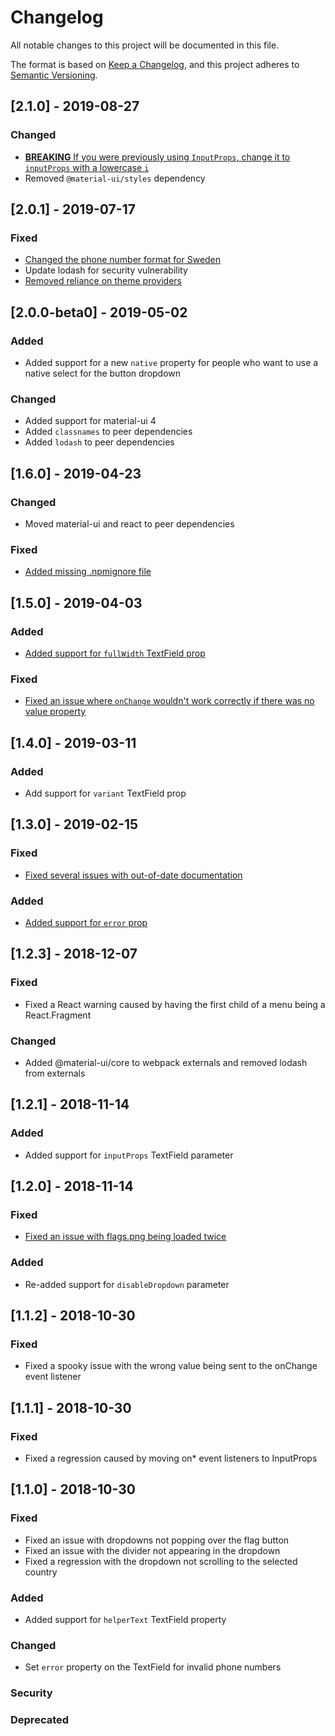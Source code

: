 # Changelog
All notable changes to this project will be documented in this file.

The format is based on [Keep a Changelog](https://keepachangelog.com/en/1.0.0/),
and this project adheres to [Semantic Versioning](https://semver.org/spec/v2.0.0.html).

## [2.1.0] - 2019-08-27
### Changed
- [**BREAKING** If you were previously using `InputProps`, change it to `inputProps` with a lowercase `i`](https://github.com/alexplumb/material-ui-phone-number/issues/20)
- Removed `@material-ui/styles` dependency

## [2.0.1] - 2019-07-17
### Fixed
- [Changed the phone number format for Sweden](https://github.com/alexplumb/material-ui-phone-number/pull/19)
- Update lodash for security vulnerability
- [Removed reliance on theme providers](https://github.com/alexplumb/material-ui-phone-number/issues/18)

## [2.0.0-beta0] - 2019-05-02
### Added
- Added support for a new `native` property for people who want to use a native select for the button dropdown
### Changed
- Added support for material-ui 4
- Added `classnames` to peer dependencies
- Added `lodash` to peer dependencies

## [1.6.0] - 2019-04-23
### Changed
- Moved material-ui and react to peer dependencies
### Fixed
- [Added missing .npmignore file](https://github.com/alexplumb/material-ui-phone-number/issues/10)

## [1.5.0] - 2019-04-03
### Added
- [Added support for `fullWidth` TextField prop](https://github.com/alexplumb/material-ui-phone-number/issues/8)
### Fixed
- [Fixed an issue where `onChange` wouldn't work correctly if there was no value property](https://github.com/alexplumb/material-ui-phone-number/issues/7)

## [1.4.0] - 2019-03-11
### Added
- Add support for `variant` TextField prop

## [1.3.0] - 2019-02-15
### Fixed
- [Fixed several issues with out-of-date documentation](https://github.com/alexplumb/material-ui-phone-number/issues/5)
### Added
- [Added support for `error` prop](https://github.com/alexplumb/material-ui-phone-number/issues/3)

## [1.2.3] - 2018-12-07
### Fixed
- Fixed a React warning caused by having the first child of a menu being a React.Fragment
### Changed
- Added @material-ui/core to webpack externals and removed lodash from externals

## [1.2.1] - 2018-11-14
### Added
- Added support for `inputProps` TextField parameter

## [1.2.0] - 2018-11-14
### Fixed
- [Fixed an issue with flags.png being loaded twice](https://github.com/alexplumb/material-ui-phone-number/issues/2)
### Added
- Re-added support for `disableDropdown` parameter

## [1.1.2] - 2018-10-30
### Fixed
- Fixed a spooky issue with the wrong value being sent to the onChange event listener

## [1.1.1] - 2018-10-30
### Fixed
- Fixed a regression caused by moving on* event listeners to InputProps

## [1.1.0] - 2018-10-30
### Fixed
- Fixed an issue with dropdowns not popping over the flag button
- Fixed an issue with the divider not appearing in the dropdown
- Fixed a regression with the dropdown not scrolling to the selected country
### Added
- Added support for `helperText` TextField property
### Changed
- Set `error` property on the TextField for invalid phone numbers
### Security
### Deprecated
